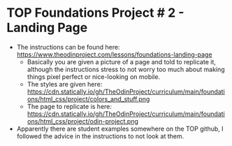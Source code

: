 # TOP Foundations Project # 2 - Landing Page
- The instructions can be found here: https://www.theodinproject.com/lessons/foundations-landing-page
  - Basically you are given a picture of a page and told to replicate it, although the instructions stress to not worry too much about making things pixel perfect or nice-looking on mobile.
  - The styles are given here: https://cdn.statically.io/gh/TheOdinProject/curriculum/main/foundations/html_css/project/colors_and_stuff.png
  - The page to replicate is here: https://cdn.statically.io/gh/TheOdinProject/curriculum/main/foundations/html_css/project/odin-project.png
- Apparently there are student examples somewhere on the TOP github, I followed the advice in the instructions to not look at them. 